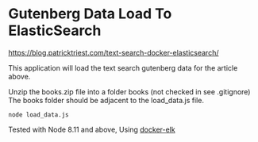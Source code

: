 # Gutenberg Data Load To ElasticSearch

https://blog.patricktriest.com/text-search-docker-elasticsearch/


This application will load the text search gutenberg data for the article
above.

Unzip the books.zip file into a folder books (not checked in see .gitignore)
The books folder should be adjacent to the load_data.js file.

```
node load_data.js
```

Tested with Node 8.11 and above, Using [docker-elk ](https://github.com/donhenton/docker-elk)
